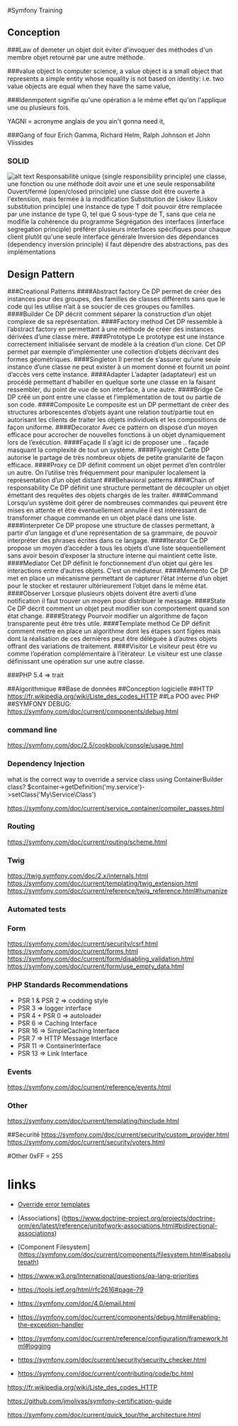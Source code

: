 #Symfony Training

## Conception


###Law of demeter
un objet doit éviter d'invoquer des méthodes d'un membre objet retourné par une autre méthode.

###value object
In computer science, a value object is a small object that represents a simple entity whose equality is not based on identity: i.e. two value objects are equal when they have the same value,


###Idenmpotent
signifie qu'une opération a le même effet qu'on l'applique une ou plusieurs fois.

YAGNI = acronyme anglais de you ain't gonna need it,

###Gang of four
Erich Gamma, Richard Helm,
Ralph Johnson et John Vlissides

### SOLID
![alt text](https://cdn-images-1.medium.com/max/1200/1*yO6YGExWLJl5VOUL61xXvQ.jpeg "SOLID")
Responsabilité unique (single responsibility principle)
une classe, une fonction ou une méthode doit avoir une et une seule responsabilité
Ouvert/fermé (open/closed principle)
une classe doit être ouverte à l'extension, mais fermée à la modification
Substitution de Liskov (Liskov substitution principle)
une instance de type T doit pouvoir être remplacée par une instance de type G, tel que G sous-type de T, sans que cela ne modifie la cohérence du programme
Ségrégation des interfaces (interface segregation principle)
préférer plusieurs interfaces spécifiques pour chaque client plutôt qu'une seule interface générale
Inversion des dépendances (dependency inversion principle)
il faut dépendre des abstractions, pas des implémentations

## Design Pattern
###Creational Patterns
####Abstract factory
Ce DP permet de créer des instances pour des groupes, des familles de classes différents sans que le code qui les utilise n’ait à se soucier de ces groupes ou familles.
####Builder
Ce DP décrit comment séparer la construction d’un objet complexe de sa représentation.
####Factory method
Cet DP ressemble à l’abstract factory en permettant à une méthode de créer des instances dérivées d’une classe mère.
####Prototype
Le prototype est une instance correctement initialisée servant de modèle à la création d’un clone. Cet DP permet par exemple d’implémenter une collection d’objets décrivant des formes géométriques.
####Singleton
Il permet de s’assurer qu’une seule instance d’une classe ne peut exister à un moment donné et fournit un point d’accès vers cette instance.
####Adapter
L’adapter (adaptateur) est un procédé permettant d’habiller en quelque sorte une classe en la faisant ressembler, du point de vue de son interface, à une autre.
####Bridge
Ce DP créé un pont entre une classe et l’implémentation de tout ou partie de son code.
####Composite
Le composite est un DP permettant de créer des structures arborescentes d’objets ayant une relation tout/partie tout en autorisant les clients de traiter les objets individuels et les compositions de façon uniforme.
####Decorator
Avec ce pattern on dispose d’un moyen efficace pour accrocher de nouvelles fonctions à un objet dynamiquement lors de l’exécution.
####Façade
Il s’agit ici de proposer une .. façade masquant la complexité de tout un système.
####Flyweight
Cette DP autorise le partage de très nombreux objets de petite granularité de façon efficace.
####Proxy
ce DP définit comment un objet permet d’en contrôler un autre. On l’utilise très fréquemment pour manipuler localement la représentation d’un objet distant
###Behavioral patterns
####Chain of responsability
Ce DP définit une structure permettant de découpler un objet émettant des requêtes des objets chargés de les traiter.
####Command
Lorsqu’un système doit gérer de nombreuses commandes qui peuvent être mises en attente et être éventuellement annulée il est intéressant de transformer chaque commande en un objet placé dans une liste.
####Interpreter
Ce DP propose une structure de classes permettant, à partir d’un langage et d’une représentation de sa grammaire, de pouvoir interpréter des phrases écrites dans ce langage.
####Iterator
Ce DP propose un moyen d’accéder à tous les objets d’une liste séquentiellement sans avoir besoin d’exposer la structure interne qui maintient cette liste.
####Mediator
Cet DP définit le fonctionnement d’un objet qui gère les interactions entre d’autres objets. C’est un médiateur.
####Memento
Ce DP met en place un mécanisme permettant de capturer l’état interne d’un objet pour le stocker et restaurer ultérieurement l’objet dans le même état.
####Observer
Lorsque plusieurs objets doivent être averti d’une notification il faut trouver un moyen pour distribuer le message.
####State
Ce DP décrit comment un objet peut modifier son comportement quand son état change.
####Strategy
Pourvoir modifier un algorithme de façon transparente peut être très utile.
####Template method
Ce DP définit comment mettre en place un algorithme dont les étapes sont figées mais dont la réalisation de ces dernières peut être déléguée à d’autres objets offrant des variations de traitement.
####Visitor
Le visiteur peut être vu comme l’opération complémentaire à l’itérateur. Le visiteur est une classe définissant une opération sur une autre classe.

###PHP
5.4 => trait



##Algorithmique
##Base de données
##Conception logicielle
##HTTP
https://fr.wikipedia.org/wiki/Liste_des_codes_HTTP
##La POO avec PHP
##SYMFONY
DEBUG: https://symfony.com/doc/current/components/debug.html
### command line
https://symfony.com/doc/2.5/cookbook/console/usage.html
### Dependency Injection
 what is the correct way to override a service class  using ContainerBuilder class?
$container->getDefinition('my.service')->setClass('My\Service\Class')

https://symfony.com/doc/current/service_container/compiler_passes.html
### Routing
https://symfony.com/doc/current/routing/scheme.html
### Twig
https://twig.symfony.com/doc/2.x/internals.html
https://symfony.com/doc/current/templating/twig_extension.html
https://symfony.com/doc/current/reference/twig_reference.html#humanize
### Automated tests
### Form
https://symfony.com/doc/current/security/csrf.html
https://symfony.com/doc/current/forms.html
https://symfony.com/doc/current/form/disabling_validation.html
https://symfony.com/doc/current/form/use_empty_data.html

### PHP Standards Recommendations
- PSR 1 & PSR 2 => codding style
- PSR 3  => logger interface
- PSR 4 + PSR 0  => autoloader
- PSR 6  => Caching Interface
- PSR 16 => SimpleCaching Interface
- PSR 7  => HTTP Message Interface
- PSR 11 => ContainerInterface
- PSR 13 => Link Interface

### Events
https://symfony.com/doc/current/reference/events.html

### Other
https://symfony.com/doc/current/templating/hinclude.html

##Securité
https://symfony.com/doc/current/security/custom_provider.html
https://symfony.com/doc/current/security/voters.html

#Other
0xFF = 255

# links

- [Override error templates](https://symfony.com/doc/current/controller/error_pages.html)

- [Associations] (https://www.doctrine-project.org/projects/doctrine-orm/en/latest/reference/unitofwork-associations.html#bidirectional-associations)

- [Component Filesystem] (https://symfony.com/doc/current/components/filesystem.html#isabsolutepath)

- https://www.w3.org/International/questions/qa-lang-priorities
- https://tools.ietf.org/html/rfc2616#page-79
- https://symfony.com/doc/4.0/email.html
- https://symfony.com/doc/current/components/debug.html#enabling-the-exception-handler
- https://symfony.com/doc/current/reference/configuration/framework.html#logging
- https://symfony.com/doc/current/security/security_checker.html
- https://symfony.com/doc/current/contributing/code/bc.html

https://fr.wikipedia.org/wiki/Liste_des_codes_HTTP

https://github.com/jmolivas/symfony-certification-guide

https://symfony.com/doc/current/quick_tour/the_architecture.html
